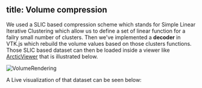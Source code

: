 title: Volume compression
---

We used a SLIC based compression scheme which stands for Simple Linear Iterative Clustering which allow us to define a set of linear function for a failry small number of clusters. 
Then we've implemented a __decoder__ in VTK.js which rebuild the volume values based on those clusters functions.
Those SLIC based dataset can then be loaded inside a viewer like [ArcticViewer](https://kitware.github.io/arctic-viewer/) that is illustrated below.

![VolumeRendering](./images/slic-volume.jpg)

A Live visualization of that dataset can be seen below:

<div class='volume-viewer' style='position: relative; width: 100%; height: 600px; border-radius: 5px; overflow: hidden;'></div>
<script type="text/javascript" src="/summarization/docs/three.js"></script>
<script type="text/javascript" src="/summarization/docs/viewer.js"></script>
<script type="text/javascript">
    ArcticViewer.load('/summarization/data/oscillator-slic/index.json', document.querySelector('.volume-viewer'));
</script>
